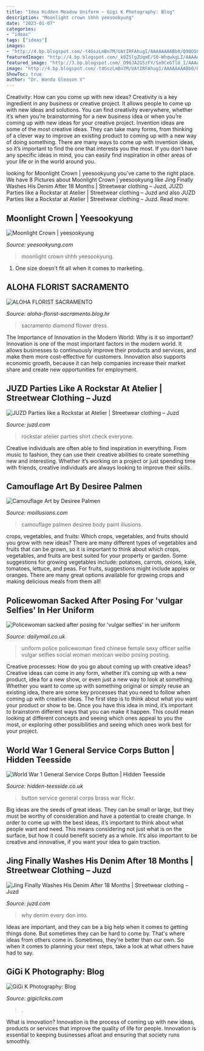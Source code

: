```yaml
---
title: "Idea Hidden Meadow Uniform ~ Gigi K Photography: Blog"
description: "Moonlight crown shhh yeesookyung"
date: "2023-01-07"
categories:
- "ideas"
tags: ["ideas"]
images:
- "http://4.bp.blogspot.com/-t4GszLmBn7M/UAtIRFAhugI/AAAAAAAABb0/Q9QOSGFUvw8/s1600/IMG_5992.jpg"
featuredImage: "http://4.bp.blogspot.com/_k8ZSlgZUqmE/S0-WhqwkgLI/AAAAAAAAAEE/_IBZd-lQxpU/s400/5.JPG"
featured_image: "http://3.bp.blogspot.com/_O96JA2G5zFY/So9CeGTlU_I/AAAAAAAAAuE/Q7jyCsQW39w/s400/DSC_0991.jpg"
image: "http://4.bp.blogspot.com/-t4GszLmBn7M/UAtIRFAhugI/AAAAAAAABb0/Q9QOSGFUvw8/s1600/IMG_5992.jpg"
ShowToc: true
author: "Dr. Wanda Gleason V"
---
```



Creativity: How can you come up with new ideas?
Creativity is a key ingredient in any business or creative project. It allows people to come up with new ideas and solutions. You can find creativity everywhere, whether it’s when you’re brainstorming for a new business idea or when you’re coming up with new ideas for your creative project.
Invention ideas are some of the most creative ideas. They can take many forms, from thinking of a clever way to improve an existing product to coming up with a new way of doing something. There are many ways to come up with invention ideas, so it’s important to find the one that interests you the most. If you don’t have any specific ideas in mind, you can easily find inspiration in other areas of your life or in the world around you.

	

		
looking for Moonlight Crown | yeesookyung you've came to the right place. We have 8 Pictures about Moonlight Crown | yeesookyung like Jing Finally Washes His Denim After 18 Months | Streetwear clothing – Juzd, JUZD Parties like a Rockstar at Atelier | Streetwear clothing – Juzd and also JUZD Parties like a Rockstar at Atelier | Streetwear clothing – Juzd. Read more:
		
    
## Moonlight Crown | Yeesookyung

<img loading=lazy src="https://static.wixstatic.com/media/a318ff_b1b8ceff69a7456abfbea90067ab1fc3~mv2.jpg/v1/fill/w_539,h_765,al_c,q_85,usm_0.66_1.00_0.01/Moonlight Crown_Shhh___%2C 2019%2C 191(h)x10.jpg" onerror="this.onerror=null;this.src='https://tse1.mm.bing.net/th?id=OIP.hXKth8ZYlbwY5y8PtMlaWgHaKg&amp;pid=15.1';" alt="Moonlight Crown | yeesookyung">

_Source: yeesookyung.com_

>moonlight crown shhh yeesookyung. 

	

1. One size doesn't fit all when it comes to marketing.

    
## ALOHA FLORIST SACRAMENTO

<img loading=lazy src="http://bit.ly/pfFKPe" onerror="this.onerror=null;this.src='https://tse1.mm.bing.net/th?id=OIP.liyNJ7kSz8C30BF2yUjzrgHaE7&amp;pid=15.1';" alt="ALOHA FLORIST SACRAMENTO">

_Source: aloha-florist-sacramento.blog.hr_

>sacramento diamond flower dress. 

	

The Importance of Innovation in the Modern World: Why is it so important?
Innovation is one of the most important factors in the modern world. It allows businesses to continuously improve their products and services, and make them more cost-effective for customers. Innovation also supports economic growth, because it can help companies increase their market share and create new opportunities for employment.

    
## JUZD Parties Like A Rockstar At Atelier | Streetwear Clothing – Juzd

<img loading=lazy src="http://3.bp.blogspot.com/_O96JA2G5zFY/So9CeGTlU_I/AAAAAAAAAuE/Q7jyCsQW39w/s400/DSC_0991.jpg" onerror="this.onerror=null;this.src='https://tse3.mm.bing.net/th?id=OIP.Kka1fxCFtxjiMCSM1dk7-QAAAA&amp;pid=15.1';" alt="JUZD Parties like a Rockstar at Atelier | Streetwear clothing – Juzd">

_Source: juzd.com_

>rockstar atelier parties shirt check everyone. 

	

Creative individuals are often able to find inspiration in everything. From music to fashion, they can use their creative abilities to create something new and interesting. Whether it’s working on a project or just spending time with friends, creative individuals are always looking to improve their skills.

    
## Camouflage Art By Desiree Palmen

<img loading=lazy src="https://www.moillusions.com/wp-content/uploads/i207.photobucket.com/albums/bb234/vurdlak8/illusions/pal1.jpg" onerror="this.onerror=null;this.src='https://tse2.mm.bing.net/th?id=OIP.GY6YYkkzfLwdQ_f5HddH1AHaJM&amp;pid=15.1';" alt="Camouflage Art by Desiree Palmen">

_Source: moillusions.com_

>camouflage palmen desiree body paint illusions. 

	

crops, vegetables, and fruits: Which crops, vegetables, and fruits should you grow with new ideas?
There are many different types of vegetables and fruits that can be grown, so it is important to think about which crops, vegetables, and fruits are best suited for your property or garden. Some suggestions for growing vegetables include: potatoes, carrots, onions, kale, tomatoes, lettuce, and peas. For fruits, suggestions might include apples or oranges. There are many great options available for growing crops and making delicious meals from them all!

    
## Policewoman Sacked After Posing For &#039;vulgar Selfies&#039; In Her Uniform

<img loading=lazy src="https://i.dailymail.co.uk/i/pix/2016/05/11/13/3408ED9100000578-3584564-image-a-27_1462968932360.jpg" onerror="this.onerror=null;this.src='https://tse4.mm.bing.net/th?id=OIP.YNE5ROYcM20Yxb9NNefH_QHaID&amp;pid=15.1';" alt="Policewoman sacked after posing for &#039;vulgar selfies&#039; in her uniform">

_Source: dailymail.co.uk_

>uniform police policewoman fired chinese female sexy officer selfie vulgar selfies social woman mexican weibo posing posting. 

	

Creative processes: How do you go about coming up with creative ideas?
Creative ideas can come in any form, whether it’s coming up with a new product, idea for a new show, or even just a new way to look at something. Whether you want to come up with something original or simply reuse an existing idea, there are some key processes that you need to follow when coming up with creative ideas. 
The first step is to think about what you want your product or show to be. Once you have this idea in mind, it’s important to brainstorm different ways that you can make it happen. This could mean looking at different concepts and seeing which ones appeal to you the most, or exploring other possibilities and seeing which ones work best for your project.

    
## World War 1 General Service Corps Button | Hidden Teesside

<img loading=lazy src="http://farm3.staticflickr.com/2266/5745316901_961afd3f10.jpg" onerror="this.onerror=null;this.src='https://tse1.mm.bing.net/th?id=OIP.sFhKhe5v3JB2Zp_OIcqVJwHaGg&amp;pid=15.1';" alt="World War 1 General Service Corps Button | Hidden Teesside">

_Source: hidden-teesside.co.uk_

>button service general corps brass war flickr. 

	

Big ideas are the seeds of great ideas. They can be small or large, but they must be worthy of consideration and have a potential to create change. In order to come up with the best ideas, it’s important to think about what people want and need. This means considering not just what is on the surface, but how it could benefit society as a whole. It’s also important to be creative and innovative, if you want your idea to gain traction.

    
## Jing Finally Washes His Denim After 18 Months | Streetwear Clothing – Juzd

<img loading=lazy src="http://4.bp.blogspot.com/_k8ZSlgZUqmE/S0-WhqwkgLI/AAAAAAAAAEE/_IBZd-lQxpU/s400/5.JPG" onerror="this.onerror=null;this.src='https://tse1.mm.bing.net/th?id=OIP.WLTWQ73zgTP-KPAt5lOn3wAAAA&amp;pid=15.1';" alt="Jing Finally Washes His Denim After 18 Months | Streetwear clothing – Juzd">

_Source: juzd.com_

>why denim every don into. 

	

Ideas are important, and they can be a big help when it comes to getting things done. But sometimes they can be hard to come by. That's where ideas from others come in. Sometimes, they're better than our own. So when it comes to planning your next steps, take a look at what others have had to say.

    
## GiGi K Photography: Blog

<img loading=lazy src="http://4.bp.blogspot.com/-t4GszLmBn7M/UAtIRFAhugI/AAAAAAAABb0/Q9QOSGFUvw8/s1600/IMG_5992.jpg" onerror="this.onerror=null;this.src='https://tse4.mm.bing.net/th?id=OIP.XeXIrTJzaTXUC9nWCJDO5AHaKt&amp;pid=15.1';" alt="GiGi K Photography: Blog">

_Source: gigiclicks.com_

>. 

	

What is innovation?
Innovation is the process of coming up with new ideas, products or services that improve the quality of life for people. Innovation is essential to keeping businesses afloat and ensuring that society runs smoothly.


